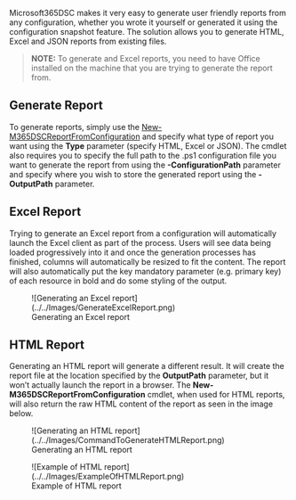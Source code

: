 Microsoft365DSC makes it very easy to generate user friendly reports from any configuration, whether you wrote it yourself or generated it using the configuration snapshot feature. The solution allows you to generate HTML, Excel and JSON reports from existing files.

> **NOTE:** To generate and Excel reports, you need to have Office installed on the machine that you are trying to generate the report from.

## Generate Report

To generate reports, simply use the <a href="../../cmdlets/New-M365DSCReportFromConfiguration/">New-M365DSCReportFromConfiguration</a> and specify what type of report you want using the **Type** parameter (specify HTML, Excel or JSON). The cmdlet also requires you to specify the full path to the .ps1 configuration file you want to generate the report from using the **-ConfigurationPath** parameter and specify where you wish to store the generated report using the **-OutputPath** parameter.

## Excel Report

Trying to generate an Excel report from a configuration will automatically launch the Excel client as part of the process. Users will see data being loaded progressively into it and once the generation processes has finished, columns will automatically be resized to fit the content. The report will also automatically put the key mandatory parameter (e.g. primary key) of each resource in bold and do some styling of the output.

<figure markdown>
  ![Generating an Excel report](../../Images/GenerateExcelReport.png)
  <figcaption>Generating an Excel report</figcaption>
</figure>

## HTML Report

Generating an HTML report will generate a different result. It will create the report file at the location specified by the **OutputPath** parameter, but it won’t actually launch the report in a browser. The **New-M365DSCReportFromConfiguration** cmdlet, when used for HTML reports, will also return the raw HTML content of the report as seen in the image below.

<figure markdown>
  ![Generating an HTML report](../../Images/CommandToGenerateHTMLReport.png)
  <figcaption>Generating an HTML report</figcaption>
</figure>

<figure markdown>
  ![Example of HTML report](../../Images/ExampleOfHTMLReport.png)
  <figcaption>Example of HTML report</figcaption>
</figure>
